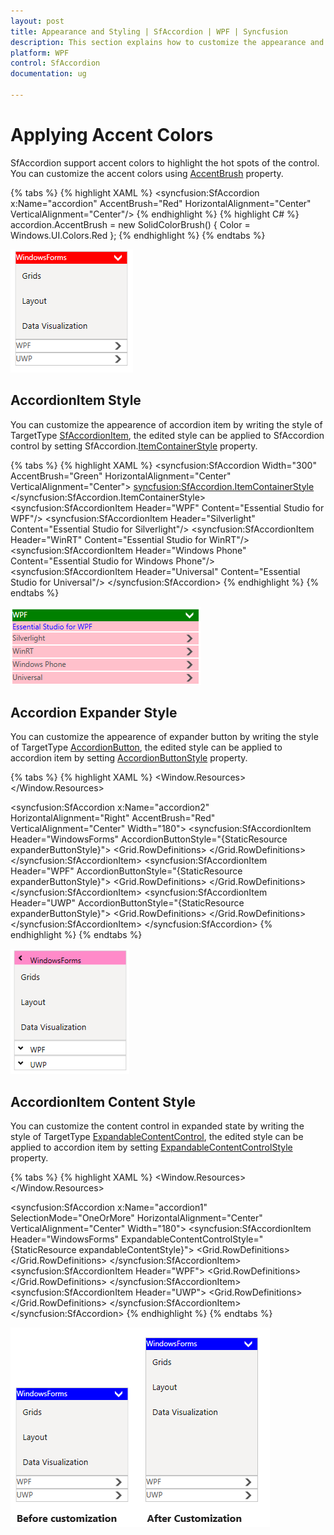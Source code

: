 ```yaml
---
layout: post
title: Appearance and Styling | SfAccordion | WPF | Syncfusion
description: This section explains how to customize the appearance and styling of SfAccordion control.
platform: WPF
control: SfAccordion
documentation: ug

---
```


# Applying Accent Colors

SfAccordion support accent colors to highlight the hot spots of the control. You can customize the accent colors using [AccentBrush](https://help.syncfusion.com/cr/cref_files/wpf/Syncfusion.SfAccordion.WPF~Syncfusion.Windows.Controls.Layout.SfAccordion~AccentBrush.html) property.

{% tabs %}
{% highlight XAML %}
<syncfusion:SfAccordion x:Name="accordion"  AccentBrush="Red"  HorizontalAlignment="Center" VerticalAlignment="Center"/>
{% endhighlight %}
{% highlight C# %}
accordion.AccentBrush = new SolidColorBrush() { Color = Windows.UI.Colors.Red };
{% endhighlight %}
{% endtabs %}

![SfAccordionItem header customized](Appearence-and-Styling-images/Accent-Brush_img1.png)

## AccordionItem Style

You can customize the appearence of accordion item by writing the style of TargetType [SfAccordionItem](https://help.syncfusion.com/cr/wpf/Syncfusion.SfAccordion.WPF~Syncfusion.Windows.Controls.Layout.SfAccordionItem.html), the edited style can be applied to SfAccordion control by setting SfAccordion.[ItemContainerStyle](https://help.syncfusion.com/cr/wpf/Syncfusion.SfAccordion.WPF~Syncfusion.Windows.Controls.Layout.SfAccordion~ItemContainerStyle.html) property.

{% tabs %}
{% highlight XAML %}
<syncfusion:SfAccordion  Width="300" AccentBrush="Green" HorizontalAlignment="Center" VerticalAlignment="Center">
	<syncfusion:SfAccordion.ItemContainerStyle>
		<Style TargetType="syncfusion:SfAccordionItem">
				<Setter Property="Foreground" Value="Blue"/>
				<Setter Property="Background" Value="Pink"/>
				<Setter Property="BorderBrush" Value="White"/>
		</Style>
	</syncfusion:SfAccordion.ItemContainerStyle>
	<syncfusion:SfAccordionItem Header="WPF" Content="Essential Studio for WPF"/>
	<syncfusion:SfAccordionItem Header="Silverlight" Content="Essential Studio for Silverlight"/>
	<syncfusion:SfAccordionItem Header="WinRT" Content="Essential Studio for WinRT"/>
	<syncfusion:SfAccordionItem Header="Windows Phone" Content="Essential Studio for Windows Phone"/>
	<syncfusion:SfAccordionItem Header="Universal"  Content="Essential Studio for Universal"/>
</syncfusion:SfAccordion>
{% endhighlight %}
{% endtabs %}

![SfAccordionItem customization](Appearence-and-Styling-images/Accordion-Header-Style_img1.png)

## Accordion Expander Style

You can customize the appearence of expander button by writing the style of TargetType [AccordionButton](https://help.syncfusion.com/cr/wpf/Syncfusion.SfAccordion.WPF~Syncfusion.Windows.Controls.Layout.AccordionButton.html), the edited style can be applied to accordion item by setting [AccordionButtonStyle](https://help.syncfusion.com/cr/wpf/Syncfusion.SfAccordion.WPF~Syncfusion.Windows.Controls.Layout.SfAccordionItem~AccordionButtonStyle.html) property.

{% tabs %}
{% highlight XAML %}
<Window.Resources>
    <!--  AccordionButton Style -->
	<Style TargetType="syncfusion:AccordionButton" x:Key="expanderButtonStyle">
		<Setter Property="Template">
			<Setter.Value>
				<ControlTemplate TargetType="syncfusion:AccordionButton">
					<Grid Margin="{TemplateBinding Padding}" Background="Transparent">
						<VisualStateManager.VisualStateGroups>
							<VisualStateGroup x:Name="ExpandDirectionStates">
								<VisualStateGroup.Transitions>
									<VisualTransition GeneratedDuration="0" />
								</VisualStateGroup.Transitions>
							</VisualStateGroup>
							<VisualStateGroup x:Name="ExpansionStates">
								<VisualStateGroup.Transitions>
									<VisualTransition GeneratedDuration="0" />
								</VisualStateGroup.Transitions>
							    <VisualState x:Name="Collapsed">
							        <Storyboard>
									    <DoubleAnimation BeginTime="00:00:00" Duration="00:00:00.3" Storyboard.TargetName="icon" Storyboard.TargetProperty="(UIElement.RenderTransform).(TransformGroup.Children)[2].(RotateTransform.Angle)" To="0" />
								    </Storyboard>
								</VisualState>
								<VisualState x:Name="Expanded">
									<Storyboard>
										<DoubleAnimation BeginTime="00:00:00" Duration="00:00:00.3" Storyboard.TargetName="icon" Storyboard.TargetProperty="(UIElement.RenderTransform).(TransformGroup.Children)[2].(RotateTransform.Angle)" To="90" />
											<ColorAnimationUsingKeyFrames BeginTime="00:00:00" Duration="00:00:00.0010000" Storyboard.TargetName="ExpandedBackground" Storyboard.TargetProperty="(Border.Background).(SolidColorBrush.Color)">
												<SplineColorKeyFrame KeyTime="00:00:00" Value="DeepPink" />
									    	</ColorAnimationUsingKeyFrames>
										<DoubleAnimationUsingKeyFrames BeginTime="00:00:00" Duration="00:00:00.0010000" Storyboard.TargetName="ExpandedBackground" Storyboard.TargetProperty="(UIElement.Opacity)">
								     		<SplineDoubleKeyFrame KeyTime="00:00:00" Value="0.5" />
										</DoubleAnimationUsingKeyFrames>
									</Storyboard>
								</VisualState>
							</VisualStateGroup>
						</VisualStateManager.VisualStateGroups>
						<Border x:Name="background" Background="{Binding Background}"  CornerRadius="1,1,1,1">
							<Grid>
								<Border Height="Auto" Margin="0,0,0,0" x:Name="ExpandedBackground" VerticalAlignment="Stretch" Opacity="0" Background="Red" BorderBrush="Yellow" BorderThickness="{TemplateBinding BorderThickness}" CornerRadius="1,1,1,1" />
								<Border Height="Auto" Margin="0,0,0,0" x:Name="MouseOverBackground" VerticalAlignment="Stretch" Opacity="0" Background="Green" BorderBrush="Yellow" BorderThickness="{TemplateBinding BorderThickness}" CornerRadius="1,1,1,1" />
								<Grid Background="Transparent">
									<Grid.ColumnDefinitions>
										<ColumnDefinition Width="Auto"  />
										<ColumnDefinition Width="Auto" />
									</Grid.ColumnDefinitions>
									<Grid.RowDefinitions>
										<RowDefinition Height="Auto"/>
										<RowDefinition Height="Auto"  />
									</Grid.RowDefinitions>
									<Grid Height="19" HorizontalAlignment="Center" x:Name="icon"  VerticalAlignment="Center" Width="19" RenderTransformOrigin="0.5,0.5" Grid.Column="0" Grid.Row="0">
										<Grid.RenderTransform>
											<TransformGroup>
												<ScaleTransform />
												<SkewTransform />
												<RotateTransform Angle="-90" />
												<TranslateTransform />
											</TransformGroup>
										</Grid.RenderTransform>
										<Path Height="Auto" HorizontalAlignment="Center" Margin="0,0,0,0" x:Name="arrow" VerticalAlignment="Center" Width="Auto" RenderTransformOrigin="0.5,0.5" Stroke="Black" StrokeThickness="2" Data="M 1,1.5 L 4.5,5 L 8,1.5">
											<Path.RenderTransform>
												<TransformGroup>
													<ScaleTransform />
													<SkewTransform />
													<RotateTransform />
													<TranslateTransform />
												</TransformGroup>
											</Path.RenderTransform>
										</Path>
									</Grid>
						    		<ContentPresenter HorizontalAlignment="{TemplateBinding HorizontalContentAlignment}" Margin="6,6,6,0" x:Name="header" Grid.Column="1" Grid.Row="0" Grid.RowSpan="1" Content="{TemplateBinding Content}" ContentTemplate="{TemplateBinding ContentTemplate}" />
								</Grid>
							</Grid>
						</Border>
					</Grid>
				</ControlTemplate>
			</Setter.Value>
		</Setter>
	</Style>
</Window.Resources>

<!--SfAccordion Control -->
<syncfusion:SfAccordion x:Name="accordion2" HorizontalAlignment="Right" AccentBrush="Red" VerticalAlignment="Center" Width="180">
    <syncfusion:SfAccordionItem Header="WindowsForms" AccordionButtonStyle="{StaticResource expanderButtonStyle}">
		<Grid  Background="#FFF4F3F2">
			<Grid.RowDefinitions>
	    		<RowDefinition Height="40"/>
				<RowDefinition Height="40"/>
				<RowDefinition Height="40"/>
			</Grid.RowDefinitions>
			<TextBlock Text="Grids" Margin="10,10,10,2" FontSize="13.333" Grid.Row="0"/>
			<TextBlock Text="Layout" Margin="10,10,10,2" FontSize="13.333" Grid.Row="1"/>
			<TextBlock Text="Data Visualization" Margin="10,10,10,2" FontSize="13.333" Grid.Row="2"/>
		</Grid>
    </syncfusion:SfAccordionItem>
	<syncfusion:SfAccordionItem Header="WPF" AccordionButtonStyle="{StaticResource expanderButtonStyle}">
		<Grid  Background="#FFF4F3F2">
			<Grid.RowDefinitions>
				<RowDefinition Height="40"/>
				<RowDefinition Height="40"/>
				<RowDefinition Height="40"/>
			</Grid.RowDefinitions>
		    <TextBlock Text="Grids" Margin="10,10,10,2" FontSize="13.333" Grid.Row="0"/>
		    <TextBlock Text="Layout" Margin="10,10,10,2" FontSize="13.333" Grid.Row="1"/>
		    <TextBlock Text="Data Visualization" Margin="10,10,10,2" FontSize="13.333" Grid.Row="2"/>
		</Grid>
	</syncfusion:SfAccordionItem>
	<syncfusion:SfAccordionItem Header="UWP" AccordionButtonStyle="{StaticResource expanderButtonStyle}">
		<Grid  Background="#FFF4F3F2">
			<Grid.RowDefinitions>
				<RowDefinition Height="40"/>
				<RowDefinition Height="40"/>
				<RowDefinition Height="40"/>
			</Grid.RowDefinitions>
			<TextBlock Text="Grids" Margin="10,10,10,2" FontSize="13.333" Grid.Row="0"/>
			<TextBlock Text="Layout" Margin="10,10,10,2" FontSize="13.333" Grid.Row="1"/>
			<TextBlock Text="Data Visualization" Margin="10,10,10,2" FontSize="13.333" Grid.Row="2"/>
		</Grid>
	</syncfusion:SfAccordionItem>
</syncfusion:SfAccordion>
{% endhighlight %}
{% endtabs %}

![Expander button customization](Appearence-and-Styling-images/Expander-Button-Style_img1.png)

## AccordionItem Content Style

You can customize the content control in expanded state by writing the style of TargetType [ExpandableContentControl](https://help.syncfusion.com/cr/wpf/Syncfusion.SfAccordion.WPF~Syncfusion.Windows.Controls.Layout.ExpandableContentControl.html), the edited style can be applied to accordion item by setting [ExpandableContentControlStyle](https://help.syncfusion.com/cr/wpf/Syncfusion.SfAccordion.WPF~Syncfusion.Windows.Controls.Layout.SfAccordionItem~ExpandableContentControlStyle.html) property.

{% tabs %}
{% highlight XAML %}
<Window.Resources>
    <!-- ExpandableContentControl Style  -->
	<Style TargetType="syncfusion:ExpandableContentControl" x:Key="expandableContentStyle">
		<Setter Property="TargetSize" Value="300,200" />
		<Setter Property="Percentage" Value="1" />
		<Setter Property="Template">
			<Setter.Value>
				<ControlTemplate TargetType="syncfusion:ExpandableContentControl">
					<ContentPresenter x:Name="ContentSite"  Cursor="{TemplateBinding Cursor}" HorizontalAlignment="{TemplateBinding HorizontalContentAlignment}" VerticalAlignment="{TemplateBinding VerticalContentAlignment}" Margin="0" ContentTemplate="{TemplateBinding ContentTemplate}" />
				</ControlTemplate>
			</Setter.Value>
		</Setter>
	</Style>
</Window.Resources>

<!--SfAccordion Control -->
<syncfusion:SfAccordion x:Name="accordion1" SelectionMode="OneOrMore"  HorizontalAlignment="Center"  VerticalAlignment="Center" Width="180">
	<syncfusion:SfAccordionItem Header="WindowsForms" ExpandableContentControlStyle="{StaticResource expandableContentStyle}">
		<Grid  Background="#FFF4F3F2">
			<Grid.RowDefinitions>
				<RowDefinition Height="40"/>
				<RowDefinition Height="40"/>
				<RowDefinition Height="40"/>
			</Grid.RowDefinitions>
			<TextBlock Text="Grids" Margin="10,10,10,2" FontSize="13.333" Grid.Row="0"/>
			<TextBlock Text="Layout" Margin="10,10,10,2" FontSize="13.333" Grid.Row="1"/>
			<TextBlock Text="Data Visualization" Margin="10,10,10,2" FontSize="13.333" Grid.Row="2"/>
		</Grid>
	</syncfusion:SfAccordionItem>
	<syncfusion:SfAccordionItem Header="WPF">
		<Grid  Background="#FFF4F3F2">
			<Grid.RowDefinitions>
				<RowDefinition Height="40"/>
				<RowDefinition Height="40"/>
				<RowDefinition Height="40"/>
			</Grid.RowDefinitions>
			<TextBlock Text="Grids" Margin="10,10,10,2" FontSize="13.333" Grid.Row="0"/>
			<TextBlock Text="Layout" Margin="10,10,10,2" FontSize="13.333" Grid.Row="1"/>
			<TextBlock Text="Data Visualization" Margin="10,10,10,2" FontSize="13.333" Grid.Row="2"/>
		</Grid>
	</syncfusion:SfAccordionItem>
	<syncfusion:SfAccordionItem Header="UWP">
		<Grid  Background="#FFF4F3F2">
			<Grid.RowDefinitions>
				<RowDefinition Height="40"/>
				<RowDefinition Height="40"/>
				<RowDefinition Height="40"/>
			</Grid.RowDefinitions>
	    	<TextBlock Text="Grids" Margin="10,10,10,2" FontSize="13.333" Grid.Row="0"/>
		    <TextBlock Text="Layout" Margin="10,10,10,2" FontSize="13.333" Grid.Row="1"/>
			<TextBlock Text="Data Visualization" Margin="10,10,10,2" FontSize="13.333" Grid.Row="2"/>
		</Grid>
	</syncfusion:SfAccordionItem>
</syncfusion:SfAccordion>
{% endhighlight %}
{% endtabs %}

![Expandable content control customization](Appearence-and-Styling-images/Expandable-Content-Control-Style_img1.png)
